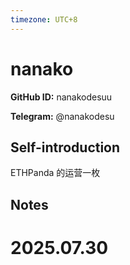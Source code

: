 ```yaml
---
timezone: UTC+8
---
```


# nanako

**GitHub ID:** nanakodesuu

**Telegram:** @nanakodesu

## Self-introduction

ETHPanda 的运营一枚

## Notes

<!-- Content_START -->

# 2025.07.30


<!-- Content_END -->
